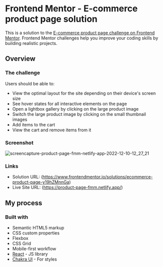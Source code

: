 # Frontend Mentor - E-commerce product page solution

This is a solution to the [E-commerce product page challenge on Frontend Mentor](https://www.frontendmentor.io/challenges/ecommerce-product-page-UPsZ9MJp6). Frontend Mentor challenges help you improve your coding skills by building realistic projects.

## Overview

### The challenge

Users should be able to:

- View the optimal layout for the site depending on their device's screen size
- See hover states for all interactive elements on the page
- Open a lightbox gallery by clicking on the large product image
- Switch the large product image by clicking on the small thumbnail images
- Add items to the cart
- View the cart and remove items from it

### Screenshot

![screencapture-product-page-fmm-netlify-app-2022-12-10-12_27_21](https://user-images.githubusercontent.com/91689754/206862611-33bfc3ca-19a4-45fa-b825-787e99b9529e.png)


### Links

- Solution URL: (https://www.frontendmentor.io/solutions/ecommerce-product-page-y19hZMnnGa)
- Live Site URL: (https://product-page-fmm.netlify.app/)

## My process

### Built with

- Semantic HTML5 markup
- CSS custom properties
- Flexbox
- CSS Grid
- Mobile-first workflow
- [React](https://reactjs.org/) - JS library
- [Chakra UI](https://chakra-ui.com/) - For styles
